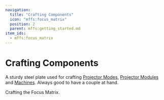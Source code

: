 ```yaml
---
navigation:
  title: "Crafting Components"
  icon: "mffs:focus_matrix"
  position: 2
  parent: mffs:getting_started.md
item_ids:
  - mffs:focus_matrix
---
```


# Crafting Components

<ItemImage id="mffs:focus_matrix" />

A sturdy steel plate used for crafting [Projector Modes](../projector_modes.md), [Projector Modules](../projector_modules.md) and [Machines](../machines.md). Always good to have a couple at hand.

Crafting the Focus Matrix.

<Recipe id="mffs:focus_matrix" />

